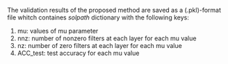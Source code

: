 The validation results of the proposed method are saved as a (.pkl)-format file whitch containes *solpath* dictionary with the following keys:

1. mu: values of mu parameter
2. nnz: number of nonzero filters at each layer for each mu value 
3. nz: number of zero filters at each layer for each mu value 
4. ACC_test: test accuracy for each mu value